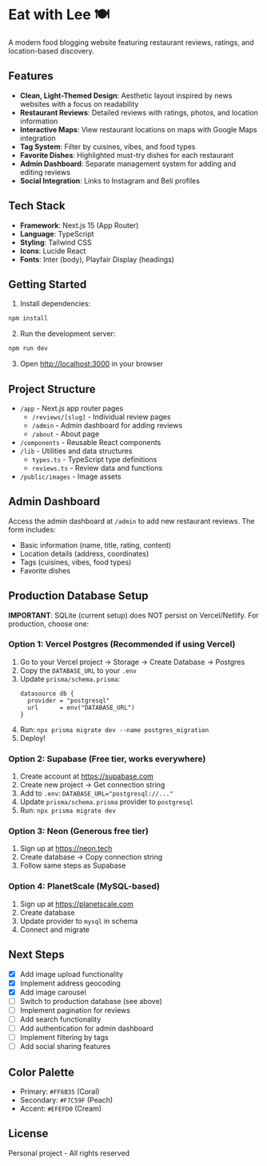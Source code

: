 # Eat with Lee 🍽️

A modern food blogging website featuring restaurant reviews, ratings, and location-based discovery.

## Features

- **Clean, Light-Themed Design**: Aesthetic layout inspired by news websites with a focus on readability
- **Restaurant Reviews**: Detailed reviews with ratings, photos, and location information
- **Interactive Maps**: View restaurant locations on maps with Google Maps integration
- **Tag System**: Filter by cuisines, vibes, and food types
- **Favorite Dishes**: Highlighted must-try dishes for each restaurant
- **Admin Dashboard**: Separate management system for adding and editing reviews
- **Social Integration**: Links to Instagram and Beli profiles

## Tech Stack

- **Framework**: Next.js 15 (App Router)
- **Language**: TypeScript
- **Styling**: Tailwind CSS
- **Icons**: Lucide React
- **Fonts**: Inter (body), Playfair Display (headings)

## Getting Started

1. Install dependencies:
```bash
npm install
```

2. Run the development server:
```bash
npm run dev
```

3. Open [http://localhost:3000](http://localhost:3000) in your browser

## Project Structure

- `/app` - Next.js app router pages
  - `/reviews/[slug]` - Individual review pages
  - `/admin` - Admin dashboard for adding reviews
  - `/about` - About page
- `/components` - Reusable React components
- `/lib` - Utilities and data structures
  - `types.ts` - TypeScript type definitions
  - `reviews.ts` - Review data and functions
- `/public/images` - Image assets

## Admin Dashboard

Access the admin dashboard at `/admin` to add new restaurant reviews. The form includes:
- Basic information (name, title, rating, content)
- Location details (address, coordinates)
- Tags (cuisines, vibes, food types)
- Favorite dishes

## Production Database Setup

**IMPORTANT**: SQLite (current setup) does NOT persist on Vercel/Netlify. For production, choose one:

### Option 1: Vercel Postgres (Recommended if using Vercel)
1. Go to your Vercel project → Storage → Create Database → Postgres
2. Copy the `DATABASE_URL` to your `.env`
3. Update `prisma/schema.prisma`:
   ```prisma
   datasource db {
     provider = "postgresql"
     url      = env("DATABASE_URL")
   }
   ```
4. Run: `npx prisma migrate dev --name postgres_migration`
5. Deploy!

### Option 2: Supabase (Free tier, works everywhere)
1. Create account at https://supabase.com
2. Create new project → Get connection string
3. Add to `.env`: `DATABASE_URL="postgresql://..."`
4. Update `prisma/schema.prisma` provider to `postgresql`
5. Run: `npx prisma migrate dev`

### Option 3: Neon (Generous free tier)
1. Sign up at https://neon.tech
2. Create database → Copy connection string
3. Follow same steps as Supabase

### Option 4: PlanetScale (MySQL-based)
1. Sign up at https://planetscale.com
2. Create database
3. Update provider to `mysql` in schema
4. Connect and migrate

## Next Steps

- [x] Add image upload functionality
- [x] Implement address geocoding
- [x] Add image carousel
- [ ] Switch to production database (see above)
- [ ] Implement pagination for reviews
- [ ] Add search functionality
- [ ] Add authentication for admin dashboard
- [ ] Implement filtering by tags
- [ ] Add social sharing features

## Color Palette

- Primary: `#FF6B35` (Coral)
- Secondary: `#F7C59F` (Peach)
- Accent: `#EFEFD0` (Cream)

## License

Personal project - All rights reserved